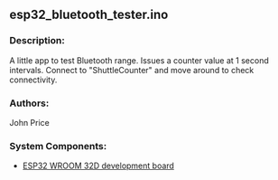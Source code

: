 ## esp32_bluetooth_tester.ino

### Description:
A little app to test Bluetooth range. Issues a counter value at 1 second intervals. Connect to "ShuttleCounter" and move around to check connectivity. 

### Authors: 
John Price

### System Components:
* [ESP32 WROOM 32D development board](https://docs.espressif.com/projects/esp-idf/en/latest/esp32/hw-reference/esp32/get-started-devkitc.html)
